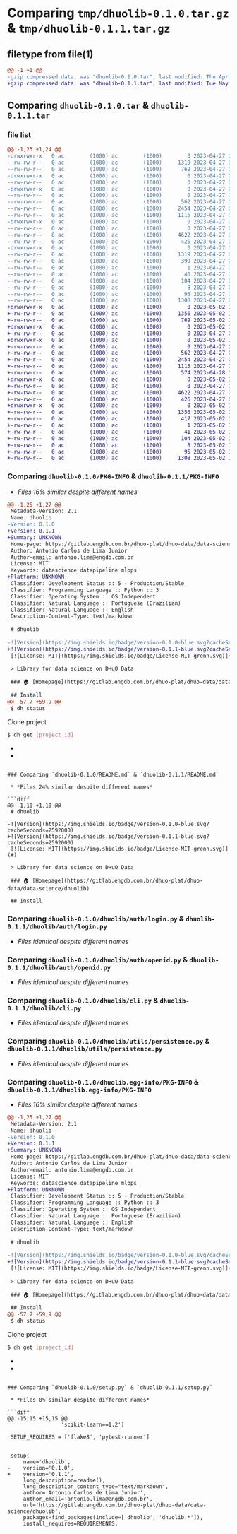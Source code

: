 # Comparing `tmp/dhuolib-0.1.0.tar.gz` & `tmp/dhuolib-0.1.1.tar.gz`

## filetype from file(1)

```diff
@@ -1 +1 @@
-gzip compressed data, was "dhuolib-0.1.0.tar", last modified: Thu Apr 27 03:59:59 2023, max compression
+gzip compressed data, was "dhuolib-0.1.1.tar", last modified: Tue May  2 19:37:13 2023, max compression
```

## Comparing `dhuolib-0.1.0.tar` & `dhuolib-0.1.1.tar`

### file list

```diff
@@ -1,23 +1,24 @@
-drwxrwxr-x   0 ac        (1000) ac        (1000)        0 2023-04-27 03:59:59.324152 dhuolib-0.1.0/
--rw-rw-r--   0 ac        (1000) ac        (1000)     1319 2023-04-27 03:59:59.324152 dhuolib-0.1.0/PKG-INFO
--rw-rw-r--   0 ac        (1000) ac        (1000)      769 2023-04-27 03:13:47.000000 dhuolib-0.1.0/README.md
-drwxrwxr-x   0 ac        (1000) ac        (1000)        0 2023-04-27 03:59:59.320152 dhuolib-0.1.0/dhuolib/
--rw-rw-r--   0 ac        (1000) ac        (1000)        0 2023-04-27 01:07:16.000000 dhuolib-0.1.0/dhuolib/__init__.py
-drwxrwxr-x   0 ac        (1000) ac        (1000)        0 2023-04-27 03:59:59.324152 dhuolib-0.1.0/dhuolib/auth/
--rw-rw-r--   0 ac        (1000) ac        (1000)        0 2023-04-27 03:19:21.000000 dhuolib-0.1.0/dhuolib/auth/__init__.py
--rw-rw-r--   0 ac        (1000) ac        (1000)      562 2023-04-27 03:37:02.000000 dhuolib-0.1.0/dhuolib/auth/login.py
--rw-rw-r--   0 ac        (1000) ac        (1000)     2454 2023-04-27 03:54:29.000000 dhuolib-0.1.0/dhuolib/auth/openid.py
--rw-rw-r--   0 ac        (1000) ac        (1000)     1115 2023-04-27 03:58:09.000000 dhuolib-0.1.0/dhuolib/cli.py
-drwxrwxr-x   0 ac        (1000) ac        (1000)        0 2023-04-27 03:59:59.324152 dhuolib-0.1.0/dhuolib/utils/
--rw-rw-r--   0 ac        (1000) ac        (1000)        0 2023-04-27 03:21:21.000000 dhuolib-0.1.0/dhuolib/utils/__init__.py
--rw-rw-r--   0 ac        (1000) ac        (1000)     4622 2023-04-27 03:36:23.000000 dhuolib-0.1.0/dhuolib/utils/persistence.py
--rw-rw-r--   0 ac        (1000) ac        (1000)      426 2023-04-27 03:20:15.000000 dhuolib-0.1.0/dhuolib/utils/utils.py
-drwxrwxr-x   0 ac        (1000) ac        (1000)        0 2023-04-27 03:59:59.324152 dhuolib-0.1.0/dhuolib.egg-info/
--rw-rw-r--   0 ac        (1000) ac        (1000)     1319 2023-04-27 03:59:59.000000 dhuolib-0.1.0/dhuolib.egg-info/PKG-INFO
--rw-rw-r--   0 ac        (1000) ac        (1000)      399 2023-04-27 03:59:59.000000 dhuolib-0.1.0/dhuolib.egg-info/SOURCES.txt
--rw-rw-r--   0 ac        (1000) ac        (1000)        1 2023-04-27 03:59:59.000000 dhuolib-0.1.0/dhuolib.egg-info/dependency_links.txt
--rw-rw-r--   0 ac        (1000) ac        (1000)       40 2023-04-27 03:59:59.000000 dhuolib-0.1.0/dhuolib.egg-info/entry_points.txt
--rw-rw-r--   0 ac        (1000) ac        (1000)      104 2023-04-27 03:59:59.000000 dhuolib-0.1.0/dhuolib.egg-info/requires.txt
--rw-rw-r--   0 ac        (1000) ac        (1000)        8 2023-04-27 03:59:59.000000 dhuolib-0.1.0/dhuolib.egg-info/top_level.txt
--rw-rw-r--   0 ac        (1000) ac        (1000)       95 2023-04-27 03:59:59.324152 dhuolib-0.1.0/setup.cfg
--rw-rw-r--   0 ac        (1000) ac        (1000)     1308 2023-04-27 03:17:23.000000 dhuolib-0.1.0/setup.py
+drwxrwxr-x   0 ac        (1000) ac        (1000)        0 2023-05-02 19:37:13.709538 dhuolib-0.1.1/
+-rw-rw-r--   0 ac        (1000) ac        (1000)     1356 2023-05-02 19:37:13.709538 dhuolib-0.1.1/PKG-INFO
+-rw-rw-r--   0 ac        (1000) ac        (1000)      769 2023-05-02 19:37:04.000000 dhuolib-0.1.1/README.md
+drwxrwxr-x   0 ac        (1000) ac        (1000)        0 2023-05-02 19:37:13.709538 dhuolib-0.1.1/dhuolib/
+-rw-rw-r--   0 ac        (1000) ac        (1000)        0 2023-04-27 01:07:16.000000 dhuolib-0.1.1/dhuolib/__init__.py
+drwxrwxr-x   0 ac        (1000) ac        (1000)        0 2023-05-02 19:37:13.709538 dhuolib-0.1.1/dhuolib/auth/
+-rw-rw-r--   0 ac        (1000) ac        (1000)        0 2023-04-27 03:19:21.000000 dhuolib-0.1.1/dhuolib/auth/__init__.py
+-rw-rw-r--   0 ac        (1000) ac        (1000)      562 2023-04-27 03:37:02.000000 dhuolib-0.1.1/dhuolib/auth/login.py
+-rw-rw-r--   0 ac        (1000) ac        (1000)     2454 2023-04-27 03:54:29.000000 dhuolib-0.1.1/dhuolib/auth/openid.py
+-rw-rw-r--   0 ac        (1000) ac        (1000)     1115 2023-04-27 03:58:09.000000 dhuolib-0.1.1/dhuolib/cli.py
+-rw-rw-r--   0 ac        (1000) ac        (1000)      574 2023-04-28 19:11:32.000000 dhuolib-0.1.1/dhuolib/config.py
+drwxrwxr-x   0 ac        (1000) ac        (1000)        0 2023-05-02 19:37:13.709538 dhuolib-0.1.1/dhuolib/utils/
+-rw-rw-r--   0 ac        (1000) ac        (1000)        0 2023-04-27 03:21:21.000000 dhuolib-0.1.1/dhuolib/utils/__init__.py
+-rw-rw-r--   0 ac        (1000) ac        (1000)     4622 2023-04-27 03:36:23.000000 dhuolib-0.1.1/dhuolib/utils/persistence.py
+-rw-rw-r--   0 ac        (1000) ac        (1000)      426 2023-04-27 03:20:15.000000 dhuolib-0.1.1/dhuolib/utils/utils.py
+drwxrwxr-x   0 ac        (1000) ac        (1000)        0 2023-05-02 19:37:13.709538 dhuolib-0.1.1/dhuolib.egg-info/
+-rw-rw-r--   0 ac        (1000) ac        (1000)     1356 2023-05-02 19:37:13.000000 dhuolib-0.1.1/dhuolib.egg-info/PKG-INFO
+-rw-rw-r--   0 ac        (1000) ac        (1000)      417 2023-05-02 19:37:13.000000 dhuolib-0.1.1/dhuolib.egg-info/SOURCES.txt
+-rw-rw-r--   0 ac        (1000) ac        (1000)        1 2023-05-02 19:37:13.000000 dhuolib-0.1.1/dhuolib.egg-info/dependency_links.txt
+-rw-rw-r--   0 ac        (1000) ac        (1000)       41 2023-05-02 19:37:13.000000 dhuolib-0.1.1/dhuolib.egg-info/entry_points.txt
+-rw-rw-r--   0 ac        (1000) ac        (1000)      104 2023-05-02 19:37:13.000000 dhuolib-0.1.1/dhuolib.egg-info/requires.txt
+-rw-rw-r--   0 ac        (1000) ac        (1000)        8 2023-05-02 19:37:13.000000 dhuolib-0.1.1/dhuolib.egg-info/top_level.txt
+-rw-rw-r--   0 ac        (1000) ac        (1000)       95 2023-05-02 19:37:13.713538 dhuolib-0.1.1/setup.cfg
+-rw-rw-r--   0 ac        (1000) ac        (1000)     1308 2023-05-02 19:36:55.000000 dhuolib-0.1.1/setup.py
```

### Comparing `dhuolib-0.1.0/PKG-INFO` & `dhuolib-0.1.1/PKG-INFO`

 * *Files 16% similar despite different names*

```diff
@@ -1,25 +1,27 @@
 Metadata-Version: 2.1
 Name: dhuolib
-Version: 0.1.0
+Version: 0.1.1
+Summary: UNKNOWN
 Home-page: https://gitlab.engdb.com.br/dhuo-plat/dhuo-data/data-science/dhuolib
 Author: Antonio Carlos de Lima Junior
 Author-email: antonio.lima@engdb.com.br
 License: MIT
 Keywords: datascience datapipeline mlops
+Platform: UNKNOWN
 Classifier: Development Status :: 5 - Production/Stable
 Classifier: Programming Language :: Python :: 3
 Classifier: Operating System :: OS Independent
 Classifier: Natural Language :: Portuguese (Brazilian)
 Classifier: Natural Language :: English
 Description-Content-Type: text/markdown
 
 # dhuolib
 
-![Version](https://img.shields.io/badge/version-0.1.0-blue.svg?cacheSeconds=2592000)
+![Version](https://img.shields.io/badge/version-0.1.1-blue.svg?cacheSeconds=2592000)
 [![License: MIT](https://img.shields.io/badge/License-MIT-grenn.svg)](#)
 
 > Library for data science on DHuO Data 
 
 ### 🏠 [Homepage](https://gitlab.engdb.com.br/dhuo-plat/dhuo-data/data-science/dhuolib)
 
 ## Install
@@ -57,7 +59,9 @@
 $ dh status
 ```
 
 Clone project
 ```sh
 $ dh get [project_id]
 ```
+
+
```

### Comparing `dhuolib-0.1.0/README.md` & `dhuolib-0.1.1/README.md`

 * *Files 24% similar despite different names*

```diff
@@ -1,10 +1,10 @@
 # dhuolib
 
-![Version](https://img.shields.io/badge/version-0.1.0-blue.svg?cacheSeconds=2592000)
+![Version](https://img.shields.io/badge/version-0.1.1-blue.svg?cacheSeconds=2592000)
 [![License: MIT](https://img.shields.io/badge/License-MIT-grenn.svg)](#)
 
 > Library for data science on DHuO Data 
 
 ### 🏠 [Homepage](https://gitlab.engdb.com.br/dhuo-plat/dhuo-data/data-science/dhuolib)
 
 ## Install
```

### Comparing `dhuolib-0.1.0/dhuolib/auth/login.py` & `dhuolib-0.1.1/dhuolib/auth/login.py`

 * *Files identical despite different names*

### Comparing `dhuolib-0.1.0/dhuolib/auth/openid.py` & `dhuolib-0.1.1/dhuolib/auth/openid.py`

 * *Files identical despite different names*

### Comparing `dhuolib-0.1.0/dhuolib/cli.py` & `dhuolib-0.1.1/dhuolib/cli.py`

 * *Files identical despite different names*

### Comparing `dhuolib-0.1.0/dhuolib/utils/persistence.py` & `dhuolib-0.1.1/dhuolib/utils/persistence.py`

 * *Files identical despite different names*

### Comparing `dhuolib-0.1.0/dhuolib.egg-info/PKG-INFO` & `dhuolib-0.1.1/dhuolib.egg-info/PKG-INFO`

 * *Files 16% similar despite different names*

```diff
@@ -1,25 +1,27 @@
 Metadata-Version: 2.1
 Name: dhuolib
-Version: 0.1.0
+Version: 0.1.1
+Summary: UNKNOWN
 Home-page: https://gitlab.engdb.com.br/dhuo-plat/dhuo-data/data-science/dhuolib
 Author: Antonio Carlos de Lima Junior
 Author-email: antonio.lima@engdb.com.br
 License: MIT
 Keywords: datascience datapipeline mlops
+Platform: UNKNOWN
 Classifier: Development Status :: 5 - Production/Stable
 Classifier: Programming Language :: Python :: 3
 Classifier: Operating System :: OS Independent
 Classifier: Natural Language :: Portuguese (Brazilian)
 Classifier: Natural Language :: English
 Description-Content-Type: text/markdown
 
 # dhuolib
 
-![Version](https://img.shields.io/badge/version-0.1.0-blue.svg?cacheSeconds=2592000)
+![Version](https://img.shields.io/badge/version-0.1.1-blue.svg?cacheSeconds=2592000)
 [![License: MIT](https://img.shields.io/badge/License-MIT-grenn.svg)](#)
 
 > Library for data science on DHuO Data 
 
 ### 🏠 [Homepage](https://gitlab.engdb.com.br/dhuo-plat/dhuo-data/data-science/dhuolib)
 
 ## Install
@@ -57,7 +59,9 @@
 $ dh status
 ```
 
 Clone project
 ```sh
 $ dh get [project_id]
 ```
+
+
```

### Comparing `dhuolib-0.1.0/setup.py` & `dhuolib-0.1.1/setup.py`

 * *Files 0% similar despite different names*

```diff
@@ -15,15 +15,15 @@
                 'scikit-learn==1.2']
 
 SETUP_REQUIRES = ['flake8', 'pytest-runner']
 
 
 setup(
     name='dhuolib',
-    version='0.1.0',
+    version='0.1.1',
     long_description=readme(),
     long_description_content_type="text/markdown",
     author='Antonio Carlos de Lima Junior',
     author_email='antonio.lima@engdb.com.br',
     url='https://gitlab.engdb.com.br/dhuo-plat/dhuo-data/data-science/dhuolib',
     packages=find_packages(include=['dhuolib', 'dhuolib.*']),
     install_requires=REQUIREMENTS,
```

